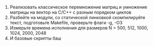 1.  Реализовать классическое перемножение матриц и умножение матрицы на вектор на C/C++ с разным порядком циклов
2.  Разбейте на модули, со статической линковкой скомпилируйте текст, подготовьте Makefile, проверьте флаги -g,  -O3
3.  Измерьте времена исполнения для размеров N = 500, 512, 1000, 1024, 2000, 2048
4.  И базовые скрипты баш